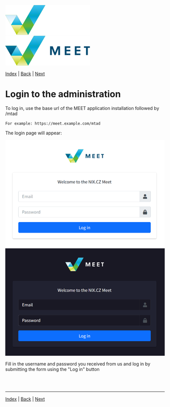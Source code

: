 [![MEET](../../_data/MEET_H_04.svg#gh-dark-mode-only "MEET")](../../README.md#gh-dark-mode-only)
[![MEET](../../_data/MEET_H_03.svg#gh-light-mode-only "MEET")](../../README.md#gh-light-mode-only)


[Index](../README.md) | [Back](0000.md) | [Next](0002.md)

# Login to the administration
To log in, use the base url of the MEET application installation followed by /mtad

```
For example: https://meet.example.com/mtad
```

The login page will appear:

![Login screen](../../_data/screenshots/0000.png#gh-light-mode-only)
![Login screen](../../_data/screenshots/dark/0000.png#gh-dark-mode-only)

Fill in the username and password you received from us and log in by submitting the form using the "Log in" button

<br /><br />

---
[Index](../README.md) | [Back](0000.md) | [Next](0002.md)